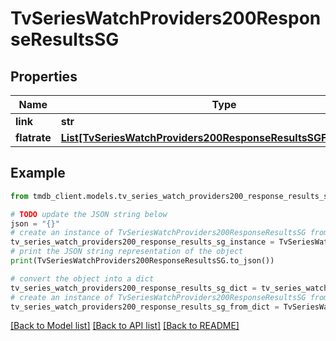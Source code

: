 # TvSeriesWatchProviders200ResponseResultsSG


## Properties

Name | Type | Description | Notes
------------ | ------------- | ------------- | -------------
**link** | **str** |  | [optional] 
**flatrate** | [**List[TvSeriesWatchProviders200ResponseResultsSGFlatrateInner]**](TvSeriesWatchProviders200ResponseResultsSGFlatrateInner.md) |  | [optional] 

## Example

```python
from tmdb_client.models.tv_series_watch_providers200_response_results_sg import TvSeriesWatchProviders200ResponseResultsSG

# TODO update the JSON string below
json = "{}"
# create an instance of TvSeriesWatchProviders200ResponseResultsSG from a JSON string
tv_series_watch_providers200_response_results_sg_instance = TvSeriesWatchProviders200ResponseResultsSG.from_json(json)
# print the JSON string representation of the object
print(TvSeriesWatchProviders200ResponseResultsSG.to_json())

# convert the object into a dict
tv_series_watch_providers200_response_results_sg_dict = tv_series_watch_providers200_response_results_sg_instance.to_dict()
# create an instance of TvSeriesWatchProviders200ResponseResultsSG from a dict
tv_series_watch_providers200_response_results_sg_from_dict = TvSeriesWatchProviders200ResponseResultsSG.from_dict(tv_series_watch_providers200_response_results_sg_dict)
```
[[Back to Model list]](../README.md#documentation-for-models) [[Back to API list]](../README.md#documentation-for-api-endpoints) [[Back to README]](../README.md)


